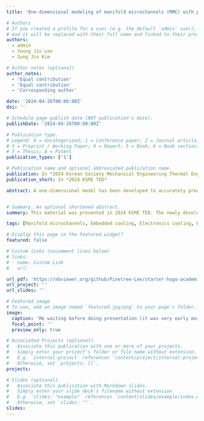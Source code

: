 ```yaml
---
title: 'One-dimensional modeling of manifold microchannels (MMC) with plate-fins for prediction of thermal performance and flow non-uniformity'

# Authors
# If you created a profile for a user (e.g. the default `admin` user), write the username (folder name) here
# and it will be replaced with their full name and linked to their profile.
authors:
  - admin
  - Young Jin Lee
  - Sung Jin Kim

# Author notes (optional)
author_notes:
  - 'Equal contribution'
  - 'Equal contribution'
  - 'Corresponding author'

date: '2024-04-26T00:00:00Z'
doi: ''

# Schedule page publish date (NOT publication's date).
publishDate: '2024-04-26T00:00:00Z'

# Publication type.
# Legend: 0 = Uncategorized; 1 = Conference paper; 2 = Journal article;
# 3 = Preprint / Working Paper; 4 = Report; 5 = Book; 6 = Book section;
# 7 = Thesis; 8 = Patent
publication_types: ['1']

# Publication name and optional abbreviated publication name.
publication: In *2024 Korean Society Mechanical Engineering Thermal Engineering Division*
publication_short: In *2024 KSME TED*

abstract: A one-dimensional model has been developed to accurately predict the thermal performance and flow non-uniformity of the manifold microchannels (MMC) for embedded cooling. The model consists of one-dimensional governing equations derived from the integral relations of momentum and energy over appropriately-defined two separate control volumes. To validate the model, a series of 3-D numerical simulation is conducted over the wide ranges of the Reynolds number (Rem,in) at the manifold inlet from 560 to 3190, the dimensionless hydraulic flow length (x+) from 0.012 to 0.123, and the dimensionless thermal flow length (x*) from 0.002 to 0.023. It is shown that the model provides accurate predictions of the thermal performance and flow non-uniformity (CV) of MMC heat sinks within the root mean square percentage error (RMSPE) of 6% and 26% for 54 data points, respectively. The significant improvement of the prediction accuracy is made over the earlier model with an error reduction of 82\%. Finally, a design guideline for the uniform flow distribution is suggested for the first time based on a newly proposed explicit correlation for predicting the flow non-uniformity:the dynamic pressure at the manifold inlet should be kept smaller than the pressure drop across the microchannels.


# Summary. An optional shortened abstract.
summary: This material was presented in 2024 KSME TED. The newly developed semi-analytical heat transfer model of MMC heat sinks is proposed and the prediciton of the model shows good agreement with experimental data within 20% margin of error.

tags: [Manifold microchannels, Embedded cooling, Electronics cooling, Heat sink, Thermal-hydraulic modeling, Flow non-uniformity]

# Display this page in the Featured widget?
featured: false

# Custom links (uncomment lines below)
# links:
# - name: Custom Link
#   url: 

url_pdf: 'https://nbviewer.org/github/Pinetree-Lee/starter-hugo-academic/blob/main/assets/media/pdfs/2024_KSME_TED_extended_abstract_HansolLee.pdf'
url_project: ''
url_slides: ''

# Featured image
# To use, add an image named `featured.jpg/png` to your page's folder.
image:
  caption: 'Me waiting before doing presentation (it was very early morning)'
  focal_point: ''
  preview_only: true

# Associated Projects (optional).
#   Associate this publication with one or more of your projects.
#   Simply enter your project's folder or file name without extension.
#   E.g. `internal-project` references `content/project/internal-project/index.md`.
#   Otherwise, set `projects: []`.
projects:

# Slides (optional).
#   Associate this publication with Markdown slides.
#   Simply enter your slide deck's filename without extension.
#   E.g. `slides: "example"` references `content/slides/example/index.md`.
#   Otherwise, set `slides: ""`.
slides: 
---
```

